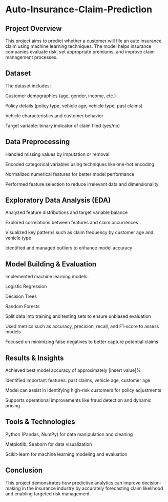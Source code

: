 # Auto-Insurance-Claim-Prediction

## Project Overview
This project aims to predict whether a customer will file an auto insurance claim using machine learning techniques. The model helps insurance companies evaluate risk, set appropriate premiums, and improve claim management processes.

## Dataset
The dataset includes:

Customer demographics (age, gender, income, etc.)

Policy details (policy type, vehicle age, vehicle type, past claims)

Vehicle characteristics and customer behavior

Target variable: binary indicator of claim filed (yes/no)

## Data Preprocessing
Handled missing values by imputation or removal

Encoded categorical variables using techniques like one-hot encoding

Normalized numerical features for better model performance

Performed feature selection to reduce irrelevant data and dimensionality

## Exploratory Data Analysis (EDA)
Analyzed feature distributions and target variable balance

Explored correlations between features and claim occurrences

Visualized key patterns such as claim frequency by customer age and vehicle type

Identified and managed outliers to enhance model accuracy

## Model Building & Evaluation
Implemented machine learning models:

Logistic Regression

Decision Trees

Random Forests

Split data into training and testing sets to ensure unbiased evaluation

Used metrics such as accuracy, precision, recall, and F1-score to assess models

Focused on minimizing false negatives to better capture potential claims

## Results & Insights
Achieved best model accuracy of approximately [insert value]%

Identified important features: past claims, vehicle age, customer age

Model can assist in identifying high-risk customers for policy adjustments

Supports operational improvements like fraud detection and dynamic pricing

## Tools & Technologies
Python (Pandas, NumPy) for data manipulation and cleaning

Matplotlib, Seaborn for data visualization

Scikit-learn for machine learning modeling and evaluation

## Conclusion
This project demonstrates how predictive analytics can improve decision-making in the insurance industry by accurately forecasting claim likelihood and enabling targeted risk management.
